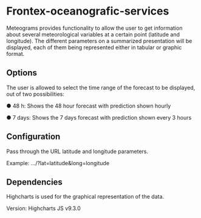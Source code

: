 # Frontex-oceanografic-services
Meteograms provides functionality to allow the user to get information about several meteorological variables at a certain point (latitude and longitude). The different parameters on a summarized presentation will be displayed, each of them being represented either in tabular or graphic format.

## Options
The user is allowed to select the time range of the forecast to be displayed, out of two possibilities:

●	48 h: Shows the 48 hour forecast with prediction shown hourly

●	7 days: Shows the 7 days forecast with prediction shown every 3 hours

## Configuration
Pass through the URL latitude and longitude parameters.

Example: .../?lat=latitude&long=longitude

## Dependencies
Highcharts is used for the graphical representation of the data.

Version: Highcharts JS v9.3.0
